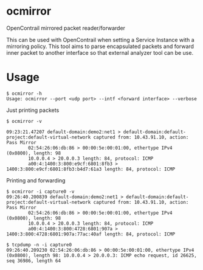 # ocmirror
OpenContrail mirrored packet reader/forwarder

This can be used with OpenContrail when setting a Service Instance with a mirroring policy. This tool aims to parse encapsulated packets and forward inner packet to another interface so that external analyzer tool can be use.

Usage
=====

```
$ ocmirror -h
Usage: ocmirror --port <udp port> --intf <forward interface> --verbose
```

Just printing packets

```
$ ocmirror -v

09:23:21.47207 default-domain:demo2:net1 > default-domain:default-project:default-virtual-network captured from: 10.43.91.10, action: Pass Mirror
        02:54:26:06:db:86 > 00:00:5e:00:01:00, ethertype IPv4 (0x0800), length: 98
        10.0.0.4 > 20.0.0.3 length: 84, protocol: ICMP
        a00:4:1400:3:800:e9cf:6801:8fb3 > 1400:3:800:e9cf:6801:8fb3:b4d7:61a3 length: 84, protocol: ICMP
```

Printing and forwarding
```
$ ocmirror -i capture0 -v
09:26:40.200839 default-domain:demo2:net1 > default-domain:default-project:default-virtual-network captured from: 10.43.91.10, action: Pass Mirror
        02:54:26:06:db:86 > 00:00:5e:00:01:00, ethertype IPv4 (0x0800), length: 98
        10.0.0.4 > 20.0.0.3 length: 84, protocol: ICMP
        a00:4:1400:3:800:4728:6801:907a > 1400:3:800:4728:6801:907a:77ac:40af length: 84, protocol: ICMP

$ tcpdump -n -i capture0
09:26:40.209230 02:54:26:06:db:86 > 00:00:5e:00:01:00, ethertype IPv4 (0x0800), length 98: 10.0.0.4 > 20.0.0.3: ICMP echo request, id 26625, seq 36986, length 64
```
